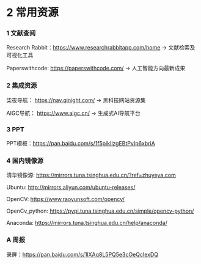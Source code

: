 # 2 常用资源


### 1 文献查阅

Research Rabbit：https://www.researchrabbitapp.com/home   ->  文献检索及可视化工具

Paperswithcode: https://paperswithcode.com/ -> 人工智能方向最新成果


### 2 集成资源

柒夜导航： https://nav.qinight.com/  ->  黑科技网站资源集

AIGC导航： https://www.aigc.cn/  ->  生成式AI导航平台


### 3 PPT

PPT模板：https://pan.baidu.com/s/1f5pikIlzgEBtPvIp6xbriA 


### 4 国内镜像源

清华镜像源: https://mirrors.tuna.tsinghua.edu.cn/?ref=zhuyeya.com

Ubuntu: http://mirrors.aliyun.com/ubuntu-releases/

OpenCV:  https://www.raoyunsoft.com/opencv/

OpenCv_python: https://pypi.tuna.tsinghua.edu.cn/simple/opencv-python/

Anaconda: https://mirrors.tuna.tsinghua.edu.cn/help/anaconda/


### A 周报

录屏：https://pan.baidu.com/s/1lXAq8L5PQ5e3cOeQcIexDQ 
